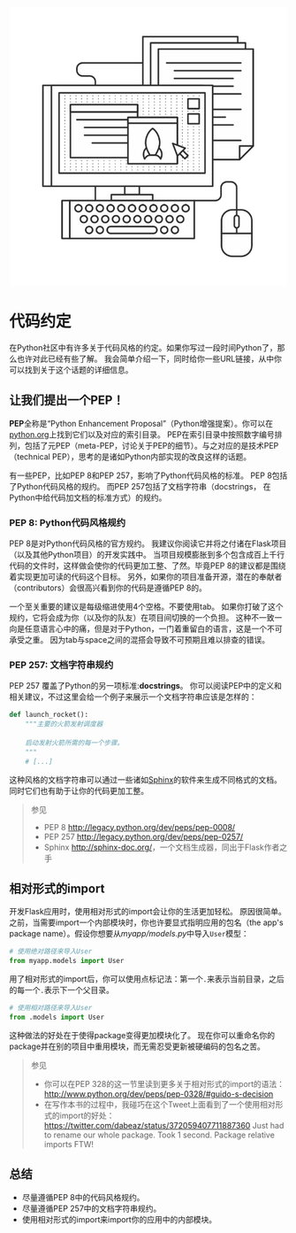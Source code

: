 ![代码约定](images/conventions.png)

# 代码约定

在Python社区中有许多关于代码风格的约定。如果你写过一段时间Python了，那么也许对此已经有些了解。
我会简单介绍一下，同时给你一些URL链接，从中你可以找到关于这个话题的详细信息。

## 让我们提出一个PEP！

**PEP**全称是“Python Enhancement Proposal”（Python增强提案）。你可以在[python.org](http://www.python.org/dev/peps/)上找到它们以及对应的索引目录。
PEP在索引目录中按照数字编号排列，包括了元PEP（meta-PEP，讨论关于PEP的细节）。与之对应的是技术PEP（technical PEP），思考的是诸如Python内部实现的改良这样的话题。

有一些PEP，比如PEP 8和PEP 257，影响了Python代码风格的标准。
PEP 8包括了Python代码风格的规约。
而PEP 257包括了文档字符串（docstrings， 在Python中给代码加文档的标准方式）的规约。

### PEP 8: Python代码风格规约

PEP 8是对Python代码风格的官方规约。
我建议你阅读它并将之付诸在Flask项目（以及其他Python项目）的开发实践中。
当项目规模膨胀到多个包含成百上千行代码的文件时，这样做会使你的代码更加工整、了然。毕竟PEP 8的建议都是围绕着实现更加可读的代码这个目标。
另外，如果你的项目准备开源，潜在的奉献者（contributors）会很高兴看到你的代码是遵循PEP 8的。

一个至关重要的建议是每级缩进使用4个空格。不要使用tab。
如果你打破了这个规约，它将会成为你（以及你的队友）在项目间切换的一个负担。
这种不一致一向是任意语言心中的痛，但是对于Python，一门着重留白的语言，这是一个不可承受之重。
因为tab与space之间的混搭会导致不可预期且难以排查的错误。

### PEP 257: 文档字符串规约

PEP 257 覆盖了Python的另一项标准:**docstrings**。
你可以阅读PEP中的定义和相关建议，不过这里会给一个例子来展示一个文档字符串应该是怎样的：

```python
def launch_rocket():
    """主要的火箭发射调度器

    启动发射火箭所需的每一个步骤。
    """
    # [...]
```

这种风格的文档字符串可以通过一些诸如[Sphinx](http://sphinx-doc.org/)的软件来生成不同格式的文档。
同时它们也有助于让你的代码更加工整。

> 参见
> * PEP 8 <http://legacy.python.org/dev/peps/pep-0008/>
> * PEP 257 <http://legacy.python.org/dev/peps/pep-0257/>
> * Sphinx <http://sphinx-doc.org/>，一个文档生成器，同出于Flask作者之手

## 相对形式的import

开发Flask应用时，使用相对形式的import会让你的生活更加轻松。
原因很简单。之前，当需要import一个内部模块时，你也许要显式指明应用的包名（the app's package name）。假设你想要从*myapp/models.py*中导入`User`模型：

```python
# 使用绝对路径来导入User
from myapp.models import User
```

用了相对形式的import后，你可以使用点标记法：第一个`.`来表示当前目录，之后的每一个`.`表示下一个父目录。

```python
# 使用相对路径来导入User
from .models import User
```

这种做法的好处在于使得package变得更加模块化了。
现在你可以重命名你的package并在别的项目中重用模块，而无需忍受更新被硬编码的包名之苦。

> 参见
> * 你可以在PEP 328的这一节里读到更多关于相对形式的import的语法： http://www.python.org/dev/peps/pep-0328/#guido-s-decision
> * 在写作本书的过程中，我碰巧在这个Tweet上面看到了一个使用相对形式的import的好处： 
> <https://twitter.com/dabeaz/status/372059407711887360>
> Just had to rename our whole package. Took 1 second. Package relative imports FTW!  

## 总结

* 尽量遵循PEP 8中的代码风格规约。
* 尽量遵循PEP 257中的文档字符串规约。
* 使用相对形式的import来import你的应用中的内部模块。
